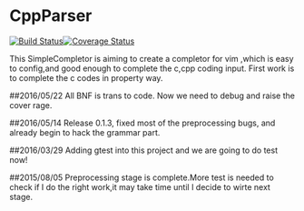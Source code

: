 # CppParser
[![Build Status](https://travis-ci.org/johnzeng/CppParser.svg?branch=master)](https://travis-ci.org/johnzeng/CppParser)[![Coverage Status](https://coveralls.io/repos/github/johnzeng/CppParser/badge.svg?branch=master)](https://coveralls.io/github/johnzeng/CppParser?branch=master)

This SimpleCompletor is aiming to create a completor for vim ,which is easy to config,and good enough to complete the c,cpp coding input.
First work is to complete the c codes in property way.

##2016/05/22
All BNF is trans to code. Now we need to debug and raise the cover rage.

##2016/05/14
Release 0.1.3, fixed most of the preprocessing bugs, and already begin to hack the grammar part.

##2016/03/29
Adding gtest into this project and we are going to do test now!

##2015/08/05
Preprocessing stage is complete.More test is needed to check if I do the right work,it may take time until I decide to wirte next stage.

